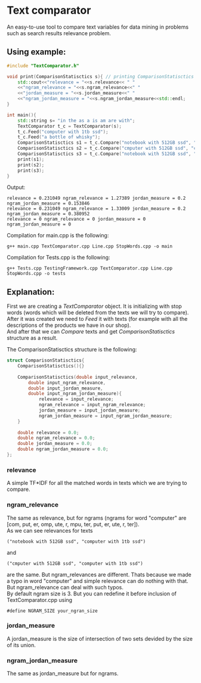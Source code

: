 # Text comparator

An easy-to-use tool to compare text variables for data mining in problems such as search results relevance problem.  

## Using example:  
```cpp
#include "TextComparator.h"

void print(ComparisonStatisctics s){ // printing ComparisonStatisctics
	std::cout<<"relevance = "<<s.relevance<< " "
	<<"ngram_relevance = "<<s.ngram_relevance<<" "
	<<"jordan_measure = "<<s.jordan_measure<<" "
	<<"ngram_jordan_measure = "<<s.ngram_jordan_measure<<std::endl;
}

int main(){
	std::string s= "in the as a is am are with";
	TextComparator t_c = TextComparator(s);
	t_c.Feed("computer with 1tb ssd");
	t_c.Feed("a bottle of whisky");
	ComparisonStatisctics s1 = t_c.Compare("notebook with 512GB ssd", "computer with 1tb ssd");
	ComparisonStatisctics s2 = t_c.Compare("cmputer with 512GB ssd", "computer with 1tb ssd");
	ComparisonStatisctics s3 = t_c.Compare("notebook with 512GB ssd", "a bottle of whisky");
	print(s1);
	print(s2);
	print(s3);
}
```
Output:  
```
relevance = 0.231049 ngram_relevance = 1.27389 jordan_measure = 0.2 ngram_jordan_measure = 0.153846
relevance = 0.231049 ngram_relevance = 1.33009 jordan_measure = 0.2 ngram_jordan_measure = 0.380952
relevance = 0 ngram_relevance = 0 jordan_measure = 0 ngram_jordan_measure = 0
```

Compilation for main.cpp is the following:  

```
g++ main.cpp TextComparator.cpp Line.cpp StopWords.cpp -o main
```

Compilation for Tests.cpp is the following:  

```
g++ Tests.cpp TestingFramework.cpp TextComparator.cpp Line.cpp StopWords.cpp -o tests
```

## Explanation:  
First we are creating a _TextComparator_ object. It is initializing with stop words (words which will be deleted from the texts we will try to compare).  
After it was created we need to _Feed_ it with texts (for example with all the descriptions of the products we have in our shop).  
And after that we can _Compare_ texts and get _ComparisonStatisctics_ structure as a result.  

The ComparisonStatisctics structure is the following:  
```cpp
struct ComparisonStatisctics{
	ComparisonStatisctics(){}
	
	ComparisonStatisctics(double input_relevance,
		double input_ngram_relevance,
		double input_jordan_measure,
		double input_ngram_jordan_measure){
			relevance = input_relevance;
			ngram_relevance = input_ngram_relevance;
			jordan_measure = input_jordan_measure;
			ngram_jordan_measure = input_ngram_jordan_measure;
	}
	
	double relevance = 0.0;
	double ngram_relevance = 0.0;
	double jordan_measure = 0.0;
	double ngram_jordan_measure = 0.0;
};
```

### relevance  
A simple TF*IDF for all the matched words in texts which we are trying to compare.  
### ngram_relevance  
The same as relevance, but for ngrams (ngrams for word "computer" are [com, put, er, omp, ute, r, mpu, ter, put, er, ute, r, ter]).  
As we can see relevances for texts  
 ```
("notebook with 512GB ssd", "computer with 1tb ssd")  
```
and
```  
("cmputer with 512GB ssd", "computer with 1tb ssd")  
```
are the same. But ngram_relevances are different. Thats because we made a typo in word "computer" and simple relevance can do nothing with that. But ngram_relevance can deal with such typos.  
By default ngram size is 3. But you can redefine it before inclusion of TextComparator.cpp using  
```
#define NGRAM_SIZE your_ngran_size
```
### jordan_measure  
A jordan_measure is the size of intersection of two sets devided by the size of its union.  
### ngram_jordan_measure  
The same as jordan_measure but for ngrams.